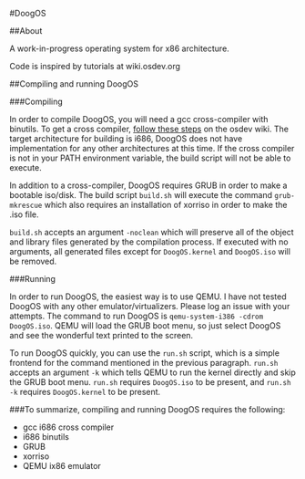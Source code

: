 #DoogOS

##About

A work-in-progress operating system for x86 architecture.

Code is inspired by tutorials at wiki.osdev.org

##Compiling and running DoogOS

###Compiling

In order to compile DoogOS, you will need a gcc cross-compiler with binutils. 
To get a cross compiler, [follow these steps](http://wiki.osdev.org/GCC_Cross-Compiler) on the osdev wiki.
The target architecture for building is i686, DoogOS does not have implementation for any other architectures at this time.
If the cross compiler is not in your PATH environment variable, the build script will not be able to execute.

In addition to a cross-compiler, DoogOS requires GRUB in order to make a bootable iso/disk.
The build script `build.sh` will execute the command `grub-mkrescue` which also requires an installation of xorriso in order to make the .iso file.

`build.sh` accepts an argument `-noclean` which will preserve all of the object and library files generated by the compilation process.
If executed with no arguments, all generated files except for `DoogOS.kernel` and `DoogOS.iso` will be removed.

###Running

In order to run DoogOS, the easiest way is to use QEMU.
I have not tested DoogOS with any other emulator/virtualizers. Please log an issue with your attempts.
The command to run DoogOS is `qemu-system-i386 -cdrom DoogOS.iso`.
QEMU will load the GRUB boot menu, so just select DoogOS and see the wonderful text printed to the screen.

To run DoogOS quickly, you can use the `run.sh` script, which is a simple frontend for the command mentioned in the previous paragraph.
`run.sh` accepts an argument `-k` which tells QEMU to run the kernel directly and skip the GRUB boot menu.
`run.sh` requires `DoogOS.iso` to be present, and `run.sh -k` requires `DoogOS.kernel` to be present.

###To summarize, compiling and running DoogOS requires the following:

* gcc i686 cross compiler
* i686 binutils
* GRUB
* xorriso
* QEMU ix86 emulator
